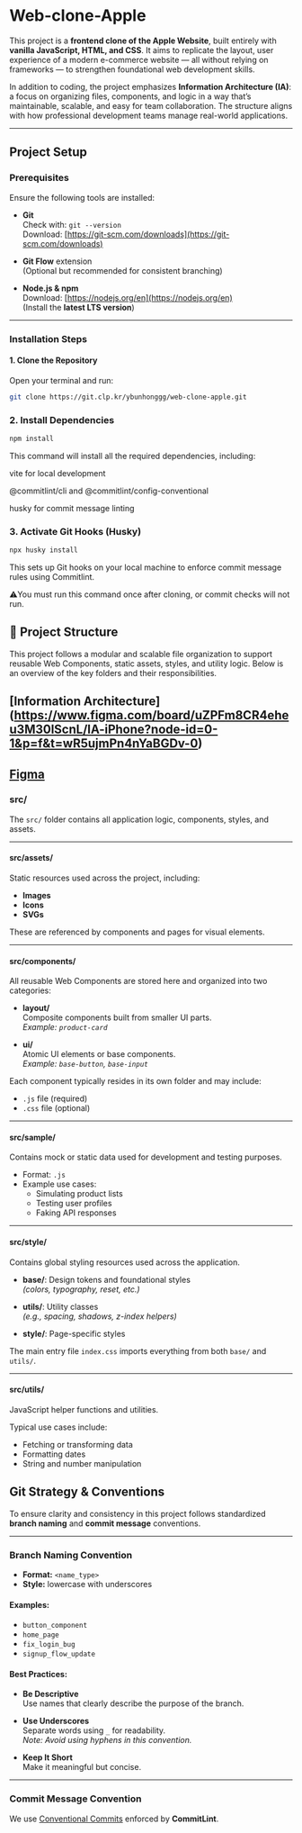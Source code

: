 # Web-clone-Apple

This project is a **frontend clone of the Apple Website**, built entirely with **vanilla JavaScript, HTML, and CSS**. It aims to replicate the layout, user experience of a modern e-commerce website — all without relying on frameworks — to strengthen foundational web development skills.

In addition to coding, the project emphasizes **Information Architecture (IA)**: a focus on organizing files, components, and logic in a way that’s maintainable, scalable, and easy for team collaboration. The structure aligns with how professional development teams manage real-world applications.

---

## Project Setup

### Prerequisites

Ensure the following tools are installed:

- **Git**  
  Check with: `git --version`  
  Download: [https://git-scm.com/downloads](https://git-scm.com/downloads)

- **Git Flow** extension  
  (Optional but recommended for consistent branching)

- **Node.js & npm**  
  Download: [https://nodejs.org/en](https://nodejs.org/en)  
  (Install the **latest LTS version**)

---

### Installation Steps

#### 1. Clone the Repository

Open your terminal and run:

```bash
git clone https://git.clp.kr/ybunhonggg/web-clone-apple.git
```

### 2. Install Dependencies

```bash
npm install
```

This command will install all the required dependencies, including:

vite for local development

@commitlint/cli and @commitlint/config-conventional

husky for commit message linting

### 3. Activate Git Hooks (Husky)

```bash
npx husky install
```

This sets up Git hooks on your local machine to enforce commit message rules using Commitlint.

⚠️You must run this command once after cloning, or commit checks will not run.

## 📁 Project Structure

This project follows a modular and scalable file organization to support reusable Web Components, static assets, styles, and utility logic. Below is an overview of the key folders and their responsibilities.

## [Information Architecture] (https://www.figma.com/board/uZPFm8CR4eheu3M30lScnL/IA-iPhone?node-id=0-1&p=f&t=wR5ujmPn4nYaBGDv-0)

## [Figma](https://www.figma.com/design/0fCpkIA6kjDtdP5xNYVoE3/AppleCloneProject?node-id=530-469&p=f&t=5fiZK0YGdK59WrR0-0)

### src/

The `src/` folder contains all application logic, components, styles, and assets.

---

#### src/assets/

Static resources used across the project, including:

- **Images**
- **Icons**
- **SVGs**

These are referenced by components and pages for visual elements.

---

#### src/components/

All reusable Web Components are stored here and organized into two categories:

- **layout/**  
  Composite components built from smaller UI parts.  
  _Example: `product-card`_

- **ui/**  
  Atomic UI elements or base components.  
  _Example: `base-button`, `base-input`_

Each component typically resides in its own folder and may include:

- `.js` file (required)
- `.css` file (optional)

---

#### src/sample/

Contains mock or static data used for development and testing purposes.

- Format: `.js`
- Example use cases:
  - Simulating product lists
  - Testing user profiles
  - Faking API responses

---

#### src/style/

Contains global styling resources used across the application.

- **base/**: Design tokens and foundational styles  
  _(colors, typography, reset, etc.)_

- **utils/**: Utility classes  
  _(e.g., spacing, shadows, z-index helpers)_

- **style/**: Page-specific styles

The main entry file `index.css` imports everything from both `base/` and `utils/`.

---

#### src/utils/

JavaScript helper functions and utilities.

Typical use cases include:

- Fetching or transforming data
- Formatting dates
- String and number manipulation

## Git Strategy & Conventions

To ensure clarity and consistency in this project follows standardized **branch naming** and **commit message** conventions.

---

### Branch Naming Convention

- **Format:** `<name_type>`
- **Style:** lowercase with underscores

#### Examples:

- `button_component`
- `home_page`
- `fix_login_bug`
- `signup_flow_update`

#### Best Practices:

- **Be Descriptive**  
  Use names that clearly describe the purpose of the branch.

- **Use Underscores**  
  Separate words using `_` for readability.  
  _Note: Avoid using hyphens in this convention._

- **Keep It Short**  
  Make it meaningful but concise.

---

### Commit Message Convention

We use [Conventional Commits](https://www.conventionalcommits.org/en/v1.0.0/) enforced by **CommitLint**.
